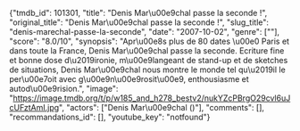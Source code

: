 {"tmdb_id": 101301, "title": "Denis Mar\u00e9chal passe la seconde !", "original_title": "Denis Mar\u00e9chal passe la seconde !", "slug_title": "denis-marechal-passe-la-seconde", "date": "2007-10-02", "genre": [""], "score": "8.0/10", "synopsis": "Apr\u00e8s plus de 80 dates \u00e0 Paris et dans toute la France, Denis Mar\u00e9chal passe la seconde. Ecriture fine et bonne dose d\u2019ironie, m\u00e9langeant de stand-up et de sketches de situations, Denis Mar\u00e9chal nous montre le monde tel qu\u2019il le per\u00e7oit avec g\u00e9n\u00e9rosit\u00e9, enthousiasme et autod\u00e9rision.", "image": "https://image.tmdb.org/t/p/w185_and_h278_bestv2/nukYZcPBrgO29cvl6uJcUFztAmI.jpg", "actors": ["Denis Mar\u00e9chal ()"], "comments": [], "recommandations_id": [], "youtube_key": "notfound"}